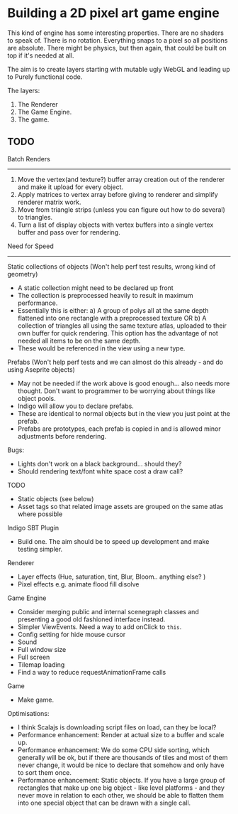 # Building a 2D pixel art game engine
This kind of engine has some interesting properties.
There are no shaders to speak of.
There is no rotation.
Everything snaps to a pixel so all positions are absolute.
There might be physics, but then again, that could be built on top if it's needed at all.

The aim is to create layers starting with mutable ugly WebGL and leading up to Purely functional code.

The layers:
1. The Renderer
2. The Game Engine.
3. The game.

## TODO

Batch Renders
*************
1. Move the vertex(and texture?) buffer array creation out of the renderer and make it upload for every object.
2. Apply matrices to vertex array before giving to renderer and simplify renderer matrix work.
3. Move from triangle strips (unless you can figure out how to do several) to triangles.
4. Turn a list of display objects with vertex buffers into a single vertex buffer and pass over for rendering.

Need for Speed
**************

Static collections of objects (Won't help perf test results, wrong kind of geometry)
- A static collection might need to be declared up front
- The collection is preprocessed heavily to result in maximum performance.
- Essentially this is either:
  a) A group of polys all at the same depth flattened into one rectangle with a preprocessed texture OR
  b) A collection of triangles all using the same texture atlas, uploaded to their own buffer for quick rendering.
     This option has the advantage of not needed all items to be on the same depth.
- These would be referenced in the view using a new type.

Prefabs (Won't help perf tests and we can almost do this already - and do using Aseprite objects)
- May not be needed if the work above is good enough... also needs more thought. Don't want to programmer to be worrying
  about things like object pools.
- Indigo will allow you to declare prefabs.
- These are identical to normal objects but in the view you just point at the prefab.
- Prefabs are prototypes, each prefab is copied in and is allowed minor adjustments before rendering.

Bugs:
- Lights don't work on a black background... should they?
- Should rendering text/font white space cost a draw call?

TODO
- Static objects (see below)
- Asset tags so that related image assets are grouped on the same atlas where possible

Indigo SBT Plugin
- Build one. The aim should be to speed up development and make testing simpler.

Renderer
- Layer effects (Hue, saturation, tint, Blur, Bloom.. anything else? )
- Pixel effects e.g. animate flood fill disolve

Game Engine
- Consider merging public and internal scenegraph classes and presenting a good old fashioned interface instead.
- Simpler ViewEvents. Need a way to add onClick to `this`.
- Config setting for hide mouse cursor
- Sound
- Full window size
- Full screen
- Tilemap loading
- Find a way to reduce requestAnimationFrame calls

Game
- Make game.

Optimisations:
- I think Scalajs is downloading script files on load, can they be local?
- Performance enhancement: Render at actual size to a buffer and scale up.
- Performance enhancement: We do some CPU side sorting, which generally will be ok, but if there are thousands of tiles
  and most of them never change, it would be nice to declare that somehow and only have to sort them once.
- Performance enhancement: Static objects. If you have a large group of rectangles that make up one big object - like
  level platforms - and they never move in relation to each other, we should be able to flatten them into one special
  object that can be drawn with a single call.
